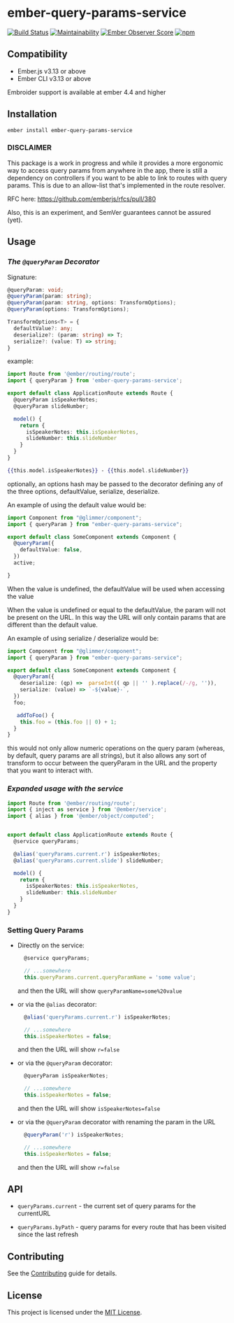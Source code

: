ember-query-params-service
==============================================================================

[![Build Status](https://travis-ci.com/NullVoxPopuli/ember-query-params-service.svg?branch=master)](https://travis-ci.com/NullVoxPopuli/ember-query-params-service)
[![Maintainability](https://api.codeclimate.com/v1/badges/365a007a466d799748bf/maintainability)](https://codeclimate.com/github/NullVoxPopuli/ember-query-params-service/maintainability)
[![Ember Observer Score](https://emberobserver.com/badges/ember-query-params-service.svg)](https://emberobserver.com/addons/ember-query-params-service) 
[![npm](https://img.shields.io/npm/v/ember-query-params-service.svg)](https://www.npmjs.com/package/ember-query-params-service)

Compatibility
------------------------------------------------------------------------------

* Ember.js v3.13 or above
* Ember CLI v3.13 or above

Embroider support is available at ember 4.4 and higher


Installation
------------------------------------------------------------------------------

```
ember install ember-query-params-service
```


### DISCLAIMER

This package is a work in progress and while it provides a more ergonomic way to access query params from anywhere in the app, there is still a dependency on controllers if you want to be able to link to routes with query params. This is due to an allow-list that's implemented in the route  resolver.  

RFC here: https://github.com/emberjs/rfcs/pull/380

Also, this is an experiment, and SemVer guarantees cannot be assured (yet).

Usage
------------------------------------------------------------------------------

### _The `@queryParam` Decorator_

Signature:
```ts
@queryParam: void;
@queryParam(param: string);
@queryParam(param: string, options: TransformOptions);
@queryParam(options: TransformOptions);

TransformOptions<T> = {
  defaultValue?: any;
  deserialize?: (param: string) => T;
  serialize?: (value: T) => string;
}
```

example:

```ts
import Route from '@ember/routing/route';
import { queryParam } from 'ember-query-params-service';

export default class ApplicationRoute extends Route {
  @queryParam isSpeakerNotes;
  @queryParam slideNumber;

  model() {
    return {
      isSpeakerNotes: this.isSpeakerNotes,
      slideNumber: this.slideNumber
    }
  }
}
```

```hbs
{{this.model.isSpeakerNotes}} - {{this.model.slideNumber}}
```

optionally, an options hash may be passed to the decorator defining any of the three options, 
defaultValue, serialize, deserialize. 

An example of using the default value would be:

```ts
import Component from "@glimmer/component";
import { queryParam } from "ember-query-params-service";

export default class SomeComponent extends Component {
  @queryParam({
    defaultValue: false,
  })
  active;

}
```
When the value is undefined, the defaultValue will be used when accessing the value

When the value is undefined or equal to the defaultValue, the param will not be present on the URL. 
In this way the URL will only contain params that are different than the default value. 


An example of using serialize / deserialize would be:

```ts
import Component from "@glimmer/component";
import { queryParam } from "ember-query-params-service";

export default class SomeComponent extends Component {
  @queryParam({
    deserialize: (qp) =>  parseInt(( qp || '' ).replace(/-/g, '')),
    serialize: (value) => `-${value}-`,
  })
  foo;

   addToFoo() {
    this.foo = (this.foo || 0) + 1;
  }
}
```

this would not only allow numeric operations on the query param (whereas, by default, query params are all strings), but it also allows any sort of transform to occur between the queryParam in the URL and the property that you want to interact with.

### _Expanded usage with the service_

```ts
import Route from '@ember/routing/route';
import { inject as service } from '@ember/service';
import { alias } from '@ember/object/computed';


export default class ApplicationRoute extends Route {
  @service queryParams;

  @alias('queryParams.current.r') isSpeakerNotes;
  @alias('queryParams.current.slide') slideNumber;

  model() {
    return {
      isSpeakerNotes: this.isSpeakerNotes,
      slideNumber: this.slideNumber
    }
  }
}
```


### **Setting Query Params**

 - Directly on the service:

    ```ts
      @service queryParams;

      // ...somewhere
      this.queryParams.current.queryParamName = 'some value';
    ```
    and then the URL will show `queryParamName=some%20value`

 - or via the `@alias` decorator:

    ```ts
      @alias('queryParams.current.r') isSpeakerNotes;

      // ...somewhere
      this.isSpeakerNotes = false;
    ```
    and then the URL will show `r=false`


 - or via the `@queryParam` decorator:

    ```ts
      @queryParam isSpeakerNotes;

      // ...somewhere
      this.isSpeakerNotes = false;
    ```
    and then the URL will show `isSpeakerNotes=false`
    
 - or via the `@queryParam` decorator with renaming the param in the URL
 
    ```ts
      @queryParam('r') isSpeakerNotes;

      // ...somewhere
      this.isSpeakerNotes = false;
    ```
    and then the URL will show `r=false`



## API

 - `queryParams.current` - the current set of query params for the currentURL

 - `queryParams.byPath` - query params for every route that has been visited since the last refresh


Contributing
------------------------------------------------------------------------------

See the [Contributing](CONTRIBUTING.md) guide for details.


License
------------------------------------------------------------------------------

This project is licensed under the [MIT License](LICENSE.md).

